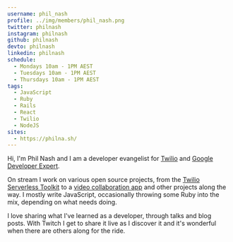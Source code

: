 ```yaml
---
username: phil_nash
profile: ../img/members/phil_nash.png
twitter: philnash
instagram: philnash
github: philnash
devto: philnash
linkedin: philnash
schedule:
  - Mondays 10am - 1PM AEST
  - Tuesdays 10am - 1PM AEST
  - Thursdays 10am - 1PM AEST
tags:
  - JavaScript
  - Ruby
  - Rails
  - React
  - Twilio
  - NodeJS
sites:
  - https://philna.sh/
---
```


Hi, I'm Phil Nash and I am a developer evangelist for [Twilio](https://www.twilio.com/) and [Google Developer Expert](https://developers.google.com/community/experts/directory/profile/profile-phil_nash).

On stream I work on various open source projects, from the [Twilio Serverless Toolkit](https://github.com/twilio-labs/serverless-toolkit) to a [video collaboration app](https://github.com/philnash/phism) and other projects along the way. I mostly write JavaScript, occasionally throwing some Ruby into the mix, depending on what needs doing.

I love sharing what I've learned as a developer, through talks and blog posts. With Twitch I get to share it live as I discover it and it's wonderful when there are others along for the ride.
